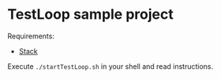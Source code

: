 # TestLoop sample project

Requirements:

* [Stack](http://haskellstack.org/)

Execute `./startTestLoop.sh` in your shell and read instructions.
